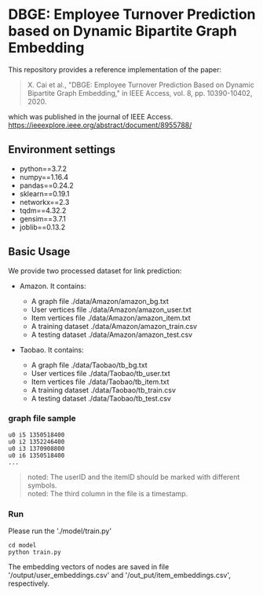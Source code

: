 # DBGE: Employee Turnover Prediction based on Dynamic Bipartite Graph Embedding

This repository provides a reference implementation of the paper: 

> X. Cai et al., "DBGE: Employee Turnover Prediction Based on Dynamic Bipartite Graph Embedding," in IEEE Access, vol. 8, pp. 10390-10402, 2020.

which was published in the journal of IEEE Access. https://ieeexplore.ieee.org/abstract/document/8955788/



## Environment settings

- python==3.7.2
- numpy==1.16.4
- pandas==0.24.2
- sklearn==0.19.1
- networkx==2.3
- tqdm==4.32.2
- gensim==3.7.1
- joblib==0.13.2




## Basic Usage



We provide two processed dataset for link prediction:

- Amazon. It contains:
  - A graph file           ./data/Amazon/amazon_bg.txt 
  - User vertices file     ./data/Amazon/amazon_user.txt 
  - Item vertices file     ./data/Amazon/amazon_item.txt 
  - A training dataset     ./data/Amazon/amazon_train.csv 
  - A testing dataset      ./data/Amazon/amazon_test.csv

- Taobao. It contains:
  - A graph file           ./data/Taobao/tb_bg.txt 
  - User vertices file     ./data/Taobao/tb_user.txt 
  - Item vertices file     ./data/Taobao/tb_item.txt 
  - A training dataset     ./data/Taobao/tb_train.csv 
  - A testing dataset      ./data/Taobao/tb_test.csv


### graph file sample

```
u0 i5 1350518400
u0 i2 1352246400
u0 i3 1370908800
u0 i6 1350518400
...
```

> noted: The userID and the itemID should be marked with different symbols.<br>
> noted: The third column in the file is a timestamp.

### Run

Please run the './model/train.py' 

```
cd model
python train.py
```

The embedding vectors of nodes are saved in file '/output/user_embeddings.csv' and '/out_put/item_embeddings.csv', respectively.


